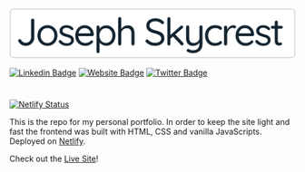 <p align="left">
	<img src="./assets/header-light.svg" width="800" alt="ryan j neil header">
</p>

[![Linkedin Badge](https://img.shields.io/badge/-LinkedIn-0e76a8?style=flat-square&logo=Linkedin&logoColor=white)](https://www.linkedin.com/in/ryanjneil/)
[![Website Badge](https://img.shields.io/badge/Website-3b5998?style=flat-square&logo=google-chrome&logoColor=white)](https://www.ryanjneil.com/)
[![Twitter Badge](https://img.shields.io/badge/-Twitter-00acee?style=flat-square&logo=Twitter&logoColor=white)](https://twitter.com/home?lang=en)

<h1></h1>

[![Netlify Status](https://api.netlify.com/api/v1/badges/f7dcf921-ae31-4dbf-9594-b721bdec6fb3/deploy-status)](https://app.netlify.com/sites/ryanjneil/deploys)

This is the repo for my personal portfolio. In order to keep the site light and fast the frontend was built with HTML, CSS and vanilla JavaScripts. Deployed on [Netlify](https://www.netlify.com/).

Check out the [Live Site](https://www.ryanjneil.com/)!
